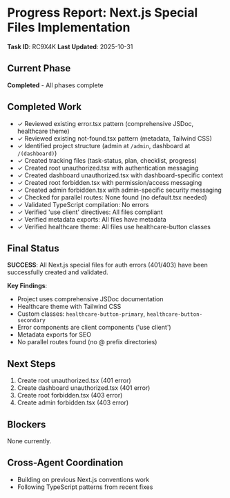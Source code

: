 # Progress Report: Next.js Special Files Implementation
**Task ID**: RC9X4K
**Last Updated**: 2025-10-31

## Current Phase
**Completed** - All phases complete

## Completed Work
- ✓ Reviewed existing error.tsx pattern (comprehensive JSDoc, healthcare theme)
- ✓ Reviewed existing not-found.tsx pattern (metadata, Tailwind CSS)
- ✓ Identified project structure (admin at `/admin`, dashboard at `/(dashboard)`)
- ✓ Created tracking files (task-status, plan, checklist, progress)
- ✓ Created root unauthorized.tsx with authentication messaging
- ✓ Created dashboard unauthorized.tsx with dashboard-specific context
- ✓ Created root forbidden.tsx with permission/access messaging
- ✓ Created admin forbidden.tsx with admin-specific security messaging
- ✓ Checked for parallel routes: None found (no default.tsx needed)
- ✓ Validated TypeScript compilation: No errors
- ✓ Verified 'use client' directives: All files compliant
- ✓ Verified metadata exports: All files have metadata
- ✓ Verified healthcare theme: All files use healthcare-button classes

## Final Status
**SUCCESS**: All Next.js special files for auth errors (401/403) have been successfully created and validated.

**Key Findings**:
- Project uses comprehensive JSDoc documentation
- Healthcare theme with Tailwind CSS
- Custom classes: `healthcare-button-primary`, `healthcare-button-secondary`
- Error components are client components ('use client')
- Metadata exports for SEO
- No parallel routes found (no @ prefix directories)

## Next Steps
1. Create root unauthorized.tsx (401 error)
2. Create dashboard unauthorized.tsx (401 error)
3. Create root forbidden.tsx (403 error)
4. Create admin forbidden.tsx (403 error)

## Blockers
None currently.

## Cross-Agent Coordination
- Building on previous Next.js conventions work
- Following TypeScript patterns from recent fixes
